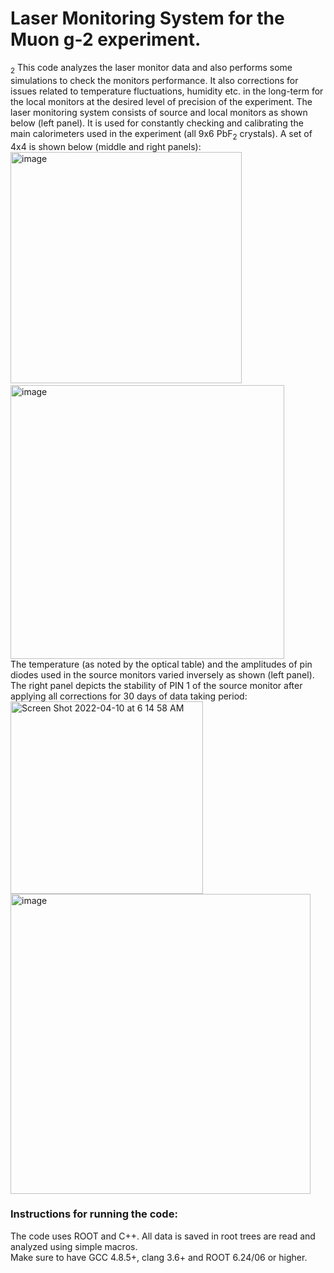 # Laser Monitoring System for the Muon g-2 experiment.
<sub>2</sub>
This code analyzes the laser monitor data and also performs some simulations to check the monitors performance. It also corrections for issues 
related to temperature fluctuations, humidity etc. in the long-term for the local monitors at the desired level of precision of the experiment.
The laser monitoring system consists of source and local monitors as shown below (left panel). It is used for constantly checking and calibrating the main calorimeters used in the experiment (all 9x6 PbF<sub>2</sub> crystals). A set of 4x4 is shown below (middle and right panels):</br>
<img width="370" alt="image" src="https://user-images.githubusercontent.com/27436642/162612696-213711b7-eb68-4931-9a2d-0b2bdb321375.png">
&nbsp;&nbsp;&nbsp;<img width="438" alt="image" src="https://user-images.githubusercontent.com/27436642/162613015-311004c4-50e2-4821-be2f-225e0b09ad20.png"></br>
The temperature (as noted by the optical table) and the amplitudes of pin diodes used in the source monitors varied inversely as shown (left panel).
The right panel depicts the stability of PIN 1 of the source monitor after applying all corrections for 30 days of data taking period:</br>
<img width="308" alt="Screen Shot 2022-04-10 at 6 14 58 AM" src="https://user-images.githubusercontent.com/27436642/162613438-8205195a-3ce5-4eb5-8b87-7135f61eccc2.png">
<img width="480" alt="image" src="https://user-images.githubusercontent.com/27436642/162613308-c89bd16b-3534-4e19-b892-603af8823bd5.png"></br>

### Instructions for running the code:
The code uses ROOT and C++. All data is saved in root trees are read and analyzed using simple macros.</br>
Make sure to have GCC 4.8.5+, clang 3.6+ and ROOT 6.24/06 or higher.
